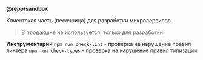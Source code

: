 **@repo/sandbox**

Клиентская часть (песочница) для разработки микросервисов 

> В продакшне не используется, только для разработки.
> 

**Инструментарий**
`npm run check-lint` - проверка на нарушение правил линтера
`npm run check-types` - проверка на нарушение правил типизации
